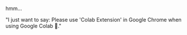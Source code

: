 hmm...

"I just want to say: Please use 'Colab Extension' in Google Chrome when using Google Colab 🤍."
